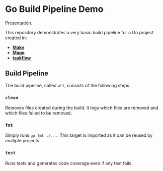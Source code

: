 # Go Build Pipeline Demo

[Presentation](https://docs.google.com/presentation/d/1fJ26B1D1VkxC-1DppegPCe8YOaA3Ayrbke2yAx-Kzcs/edit?usp=sharing).

This repository demonstrates a very basic build pipeline for a Go project created in:
- **[Make](./make)**
- **[Mage](./mage)**
- **[taskflow](./taskflow)**

## Build Pipeline

The build pipeline, called `all`, consists of the following steps:

### `clean`

Removes files created during the build. It logs which files are removed and which files failed to be removed.

### `fmt`

Simply runs `go fmt ./...`. This target is imported as it can be reused by multiple projects.

### `test`

Runs tests and generates code coverage even if any test fails.
